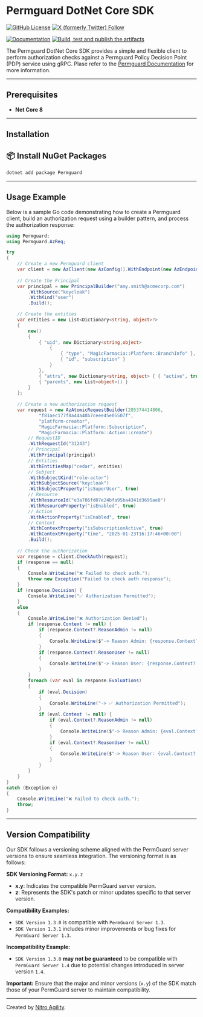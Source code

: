 # Permguard DotNet Core SDK

[![GitHub License](https://img.shields.io/github/license/permguard/permguard-netcore)](https://github.com/permguard/permguard-netcore?tab=Apache-2.0-1-ov-file#readme)
[![X (formerly Twitter) Follow](https://img.shields.io/twitter/follow/permguard)](https://x.com/intent/follow?original_referer=https%3A%2F%2Fdeveloper.x.com%2F&ref_src=twsrc%5Etfw%7Ctwcamp%5Ebuttonembed%7Ctwterm%5Efollow%7Ctwgr%5ETwitterDev&screen_name=Permguard)

[![Documentation](https://img.shields.io/website?label=Docs&url=https%3A%2F%2Fwww.permguard.com%2F)](https://www.permguard.com/)
[![Build, test and publish the artifacts](https://github.com/permguard/permguard-netcore/actions/workflows/permguard-netcore-ci.yml/badge.svg)](https://github.com/permguard/permguard-netcore/actions/workflows/permguard-netcore-ci.yml)


The Permguard DotNet Core SDK provides a simple and flexible client to perform authorization checks against a Permguard Policy Decision Point (PDP) service using gRPC.
Plase refer to the [Permguard Documentation](https://www.permguard.com/) for more information.

---

## Prerequisites

- **Net Core 8**

---

## Installation

## 📦 Install NuGet Packages

```bash
dotnet add package Permguard
```

---

## Usage Example

Below is a sample Go code demonstrating how to create a Permguard client, build an authorization request using a builder pattern, and process the authorization response:

```csharp
using Permguard;
using Permguard.AzReq;

try
{
    // Create a new Permguard client
    var client = new AzClient(new AzConfig().WithEndpoint(new AzEndpoint("http", 9094, "localhost")));
    
    // Create the Principal
    var principal = new PrincipalBuilder("amy.smith@acmecorp.com")
        .WithSource("keycloak")
        .WithKind("user")
        .Build();

    // Create the entities
    var entities = new List<Dictionary<string, object>?>
    {
        new()
        {
            { "uid", new Dictionary<string,object>
                {
                    { "type", "MagicFarmacia::Platform::BranchInfo" },
                    { "id", "subscription" }
                }
            },
            { "attrs", new Dictionary<string, object> { { "active", true } } },
            { "parents", new List<object>() }
        }
    };
   
    // Create a new authorization request
    var request = new AzAtomicRequestBuilder(285374414806,
            "f81aec177f8a44a48b7ceee45e05507f",
            "platform-creator",
            "MagicFarmacia::Platform::Subscription",
            "MagicFarmacia::Platform::Action::create")
        // RequestID
        .WithRequestId("31243")
        // Principal
        .WithPrincipal(principal)
        // Entities
        .WithEntitiesMap("cedar", entities)
        // Subject
        .WithSubjectKind("role-actor")
        .WithSubjectSource("keycloak")
        .WithSubjectProperty("isSuperUser", true)
        // Resource
        .WithResourceId("e3a786fd07e24bfa95ba4341d3695ae8")
        .WithResourceProperty("isEnabled", true)
        // Action
        .WithActionProperty("isEnabled", true)
        // Context
        .WithContextProperty("isSubscriptionActive", true)
        .WithContextProperty("time", "2025-01-23T16:17:46+00:00")
        .Build();
    
    // Check the authorization
    var response = client.CheckAuth(request);
    if (response == null)
    {
        Console.WriteLine("❌ Failed to check auth.");
        throw new Exception("Failed to check auth response");
    }
    if (response.Decision) {
        Console.WriteLine("✅ Authorization Permitted");
    }
    else
    {
        Console.WriteLine("❌ Authorization Denied");
        if (response.Context != null) {
            if (response.Context?.ReasonAdmin != null)
            {
                Console.WriteLine($"-> Reason Admin: {response.Context?.ReasonAdmin?.Message}");
            }
            if (response.Context?.ReasonUser != null)
            {
                Console.WriteLine($"-> Reason User: {response.Context?.ReasonUser?.Message}");
            }
        }
        foreach (var eval in response.Evaluations)
        {
            if (eval.Decision)
            {
                Console.WriteLine("-> ✅ Authorization Permitted");
            }
            if (eval.Context != null) {
                if (eval.Context?.ReasonAdmin != null)
                {
                    Console.WriteLine($"-> Reason Admin: {eval.Context?.ReasonAdmin?.Message}");
                }
                if (eval.Context?.ReasonUser != null)
                {
                    Console.WriteLine($"-> Reason User: {eval.Context?.ReasonUser?.Message}");
                }
            }
        }
    }
}
catch (Exception e)
{
    Console.WriteLine("❌ Failed to check auth.");
    throw;
}
```

---

## Version Compatibility

Our SDK follows a versioning scheme aligned with the PermGuard server versions to ensure seamless integration. The versioning format is as follows:

**SDK Versioning Format:** `x.y.z`

- **x.y**: Indicates the compatible PermGuard server version.
- **z**: Represents the SDK's patch or minor updates specific to that server version.

**Compatibility Examples:**

- `SDK Version 1.3.0` is compatible with `PermGuard Server 1.3`.
- `SDK Version 1.3.1` includes minor improvements or bug fixes for `PermGuard Server 1.3`.

**Incompatibility Example:**

- `SDK Version 1.3.0` **may not be guaranteed** to be compatible with `PermGuard Server 1.4` due to potential changes introduced in server version `1.4`.

**Important:** Ensure that the major and minor versions (`x.y`) of the SDK match those of your PermGuard server to maintain compatibility.

---

Created by [Nitro Agility](https://www.nitroagility.com/).